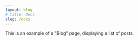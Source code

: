 ```yaml
---
layout: blog
# title: Docs
slug: /docs
---
```


This is an example of a "Blog" page, displaying a list of posts.
<br />